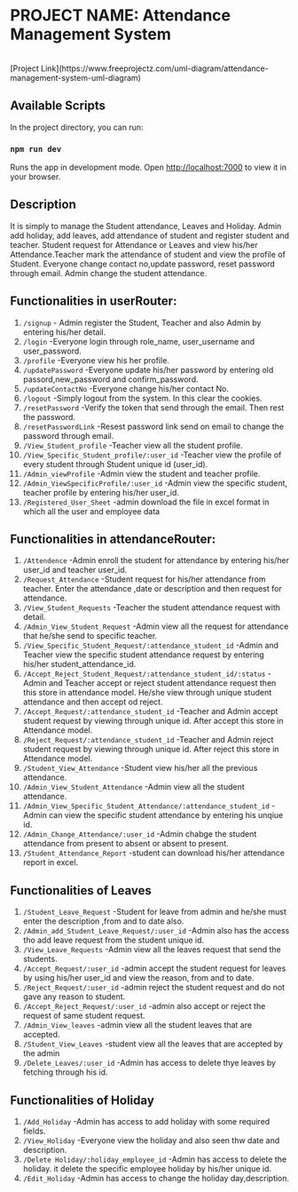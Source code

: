 # PROJECT NAME: Attendance Management System 
<br>
[Project Link](https://www.freeprojectz.com/uml-diagram/attendance-management-system-uml-diagram)

## Available Scripts
In the project directory, you can run:
### `npm run dev`
Runs the app in development mode.
Open [http://localhost:7000](http://localhost:7000) to view it in your browser.

## Description
It is simply to manage the Student attendance, Leaves and Holiday. Admin add holiday, add leaves, add attendance of student and register student and teacher. Student request for Attendance or Leaves and view his/her Attendance.Teacher mark the attendance of student and view the profile of Student. Everyone change contact no,update password, reset password through email. Admin change the student attendance.  

## Functionalities in userRouter:

1. `/signup` - Admin register the Student, Teacher and also Admin by entering his/her detail.
2. `/login` -Everyone login through role_name, user_username and user_password.
3. `/profile` -Everyone view his her profile.
4. `/updatePassword` -Everyone update his/her password by entering old passord,new_password and confirm_password.
5. `/updateContactNo` -Everyone change his/her contact No.
6. `/logout` -Simply logout from the system. In this clear the cookies.
7. `/resetPassword` -Verify the token that send through the email. Then rest the password.
8. `/resetPasswordLink` -Resest password link send on email to change the password through email.
9. `/View_Student_profile` -Teacher view all the student profile.
10. `/View_Specific_Student_profile/:user_id` -Teacher view the profile of every student through Student unique id (user_id).
11. `/Admin_viewProfile` -Admin view the student and teacher profile.
12. `/Admin_ViewSpecificProfile/:user_id` -Admin view the specific student, teacher profile by entering his/her user_id.
13. `/Registered_User_Sheet` -admin download the file in excel format in which all the user and employee data 

## Functionalities in attendanceRouter:

1. `/Attendence` -Admin enroll the student for attendance by entering his/her user_id and teacher user_id.
2. `/Request_Attendance` -Student request for his/her attendance from teacher. Enter the attendance ,date or description and then request for attendance.
3.  `/View_Student_Requests` -Teacher the student attendance request with detail.
4. `/Admin_View_Student_Request` -Admin view all the request for attendance that he/she send to specific teacher.
5. `/View_Specific_Student_Request/:attendance_student_id` -Admin and Teacher view the specific student attendance request by entering his/her student_attendance_id.
6. `/Accept_Reject_Student_Request/:attendance_student_id/:status` -Admin and Teacher accept or reject student attendance request then this store in attendance model. He/she view through unique student attendance and then accept od reject.
7. `/Accept_Request/:attendance_student_id` -Teacher and Admin accept student request by viewing through unique id. After accept this store in Attendance model.
8. `/Reject_Request/:attendance_student_id` -Teacher and Admin reject student request by viewing through unique id. After reject this store in Attendance model.
9. `/Student_View_Attendance` -Student view his/her all the previous attendance.
10. `/Admin_View_Student_Attendance` -Admin view all the student attendance.
11. `/Admin_View_Specific_Student_Attendance/:attendance_student_id` -Admin can view the specific student attendance by entering his unqiue id.
12. `/Admin_Change_Attendance/:user_id` -Admin chabge the student attendance from present to absent or absent to present.
13. `/Student_Attendance_Report` -student can download his/her attendance report in excel. 

## Functionalities of Leaves

1. `/Student_Leave_Request` -Student for leave from admin and he/she must enter the description ,from and to date also.
2. `/Admin_add_Student_Leave_Request/:user_id` -Admin also has the access tho add leave request from the student unique id.
3. `/View_Leave_Requests` -Admin view all the leaves request that send the students.
4. `/Accept_Request/:user_id` -admin accept the student request for leaves by using his/her user_id and view the reason, from and to date.
5. `/Reject_Request/:user_id` -admin reject the student request and do not gave any reason to student.
6. `/Accept_Reject_Request/:user_id` -admin also accept or reject the request of same student request.
7. `/Admin_View_leaves` -admin view all the student leaves that are accepted.
8. `/Student_View_Leaves` -student view all the leaves that are accepted by the admin
9. `/Delete_Leaves/:user_id` -Admin has access to delete thye leaves by fetching through his id.

## Functionalities of Holiday

1. `/Add_Holiday` -Admin has access to add holiday with some required fields.
2. `/View_Holiday` -Everyone view the holiday and also seen thw date and description.
3. `/Delete Holiday/:holiday_employee_id` -Admin has access to delete the holiday. it delete the specific employee holiday by his/her unique id.
4. `/Edit_Holiday` -Admin has access to change the holiday day,description.




